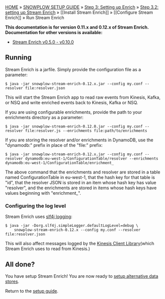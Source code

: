 <a name="top" />

[HOME](Home) » [SNOWPLOW SETUP GUIDE](Setting-up-Snowplow) » [Step 3: Setting up Enrich](Setting-up-enrich) » [Step 3.2: setting up Stream Enrich](setting-up-stream-enrich) » [[Install Stream Enrich]] » [[Configure Stream Enrich]] » Run Stream Enrich

**This documentation is for version 0.11.x and 0.12.x of Stream Enrich. Documentation for other versions is available:**

- [Stream Enrich v0.5.0 - v0.10.0][v010]

## Running

Stream Enrich is a jarfile. Simply provide the configuration file as a parameter:

    $ java -jar snowplow-stream-enrich-0.12.x.jar --config my.conf --resolver file:resolver.json

This will start the Stream Enrich app to read raw events from Kinesis, Kafka, or NSQ and write
enriched events back to Kinesis, Kafka or NSQ.

If you are using configurable enrichments, provide the path to your enrichments directory as a
parameter:

    $ java -jar snowplow-stream-enrich-0.12.0.jar --config my.conf --resolver file:resolver.js --enrichments file:path/to/enrichments

If you are storing the resolver and/or enrichments in DynamoDB, use the "dynamodb:" prefix in place
of the "file:" prefix:

    $ java -jar snowplow-stream-enrich-0.12.x.jar --config my.conf --resolver dynamodb:eu-west-1/ConfigurationTable/resolver --enrichments dynamodb:eu-west-1/ConfigurationTable/enrichment_

The above command that the enrichments and resolver are stored in a table named ConfigurationTable
in eu-west-1, that the hash key for that table is "id", that the resolver JSON is stored in an item
whose hash key has value "resolver", and the enrichments are stored in items whose hash keys have
values beginning with "enrichment_".

### Configuring the log level

Stream Enrich uses [slf4j logging][logging]:

    $ java -jar -Dorg.slf4j.simpleLogger.defaultLogLevel=debug \
        snowplow-stream-enrich-0.12.x --config my.conf --resolver file:resolver.json

This will also affect messages logged by the [Kinesis Client Library][kcl](which Stream Enrich uses
to read from Kinesis.)

## All done?

You have setup Stream Enrich! You are now ready to [setup alternative data stores](Setting-up-alternative-data-stores).

Return to the [setup guide](Setting-up-Snowplow).

[v010]: https://github.com/snowplow/snowplow/wiki/Run-Stream-Enrich-0-10.md

[logging]: http://www.slf4j.org/api/org/slf4j/impl/SimpleLogger.html
[kcl]: https://github.com/awslabs/amazon-kinesis-client

[scala-out]: https://github.com/snowplow/snowplow/wiki/Configure-the-Scala-Stream-Collector#2-sinks
[scala-template]: https://github.com/snowplow/snowplow/wiki/Configure-the-Scala-Stream-Collector#template
[kinesis-in]: https://github.com/snowplow/snowplow/wiki/Configure-Scala-Kinesis-Enrich#source
[kinesis-template]: https://github.com/snowplow/snowplow/wiki/Configure-Scala-Kinesis-Enrich#template
